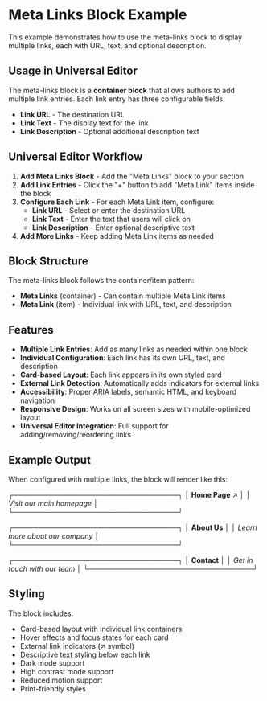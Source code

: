 # Meta Links Block Example

This example demonstrates how to use the meta-links block to display multiple links, each with URL, text, and optional description.

## Usage in Universal Editor

The meta-links block is a **container block** that allows authors to add multiple link entries. Each link entry has three configurable fields:
- **Link URL** - The destination URL
- **Link Text** - The display text for the link  
- **Link Description** - Optional additional description text

## Universal Editor Workflow

1. **Add Meta Links Block** - Add the "Meta Links" block to your section
2. **Add Link Entries** - Click the "+" button to add "Meta Link" items inside the block
3. **Configure Each Link** - For each Meta Link item, configure:
   - **Link URL** - Select or enter the destination URL
   - **Link Text** - Enter the text that users will click on
   - **Link Description** - Enter optional descriptive text
4. **Add More Links** - Keep adding Meta Link items as needed

## Block Structure

The meta-links block follows the container/item pattern:
- **Meta Links** (container) - Can contain multiple Meta Link items
- **Meta Link** (item) - Individual link with URL, text, and description

## Features

- **Multiple Link Entries**: Add as many links as needed within one block
- **Individual Configuration**: Each link has its own URL, text, and description
- **Card-based Layout**: Each link appears in its own styled card
- **External Link Detection**: Automatically adds indicators for external links
- **Accessibility**: Proper ARIA labels, semantic HTML, and keyboard navigation
- **Responsive Design**: Works on all screen sizes with mobile-optimized layout
- **Universal Editor Integration**: Full support for adding/removing/reordering links

## Example Output

When configured with multiple links, the block will render like this:

┌─────────────────────────────────┐
│ **Home Page** ↗                 │
│ *Visit our main homepage*       │
└─────────────────────────────────┘

┌─────────────────────────────────┐
│ **About Us**                    │
│ *Learn more about our company*  │
└─────────────────────────────────┘

┌─────────────────────────────────┐
│ **Contact**                     │
│ *Get in touch with our team*    │
└─────────────────────────────────┘

## Styling

The block includes:
- Card-based layout with individual link containers
- Hover effects and focus states for each card
- External link indicators (↗ symbol)
- Descriptive text styling below each link
- Dark mode support
- High contrast mode support
- Reduced motion support
- Print-friendly styles
